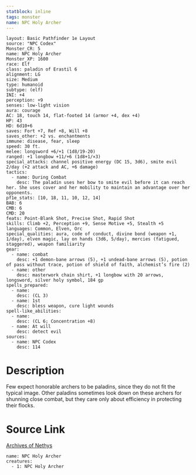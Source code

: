 ```yaml
---
statblock: inline
tags: monster
name: NPC Holy Archer
---
```

```statblock
layout: Basic Pathfinder 1e Layout
source: "NPC Codex"
Monster_CR: 5
name: NPC Holy Archer
Monster_XP: 1600
race: Elf
class: paladin of Erastil 6
alignment: LG
size: Medium
type: humanoid
subtype: (elf)
INI: +4
perception: +9
senses: low-light vision
aura: courage
AC: 18, touch 14, flat-footed 14 (armor +4, dex +4)
HP: 43
HD: 6d10+6
saves: Fort +7, Ref +8, Will +8
saves_other: +2 vs. enchantments
immune: disease, fear, sleep
speed: 30 ft.
melee: longsword +6/+1 (1d8/19-20)
ranged: +1 longbow +11/+6 (1d8+1/×3)
special_attacks: channel positive energy (DC 15, 3d6), smite evil 2/day (+2 attack and AC, +6 damage)
tactics:
  - name: During Combat
    desc: The paladin uses her bow to smite evil before it can reach her. She uses cover and her mobility to maintain an advantage over her opponents.
pf1e_stats: [10, 18, 11, 10, 12, 14]
BAB: 6
CMB: 6
CMD: 20
feats: Point-Blank Shot, Precise Shot, Rapid Shot
skills: Climb +2, Perception +9, Sense Motive +5, Stealth +5
languages: Common, Elven, Orc
special_qualities: aura, code of conduct, divine bond (weapon +1, 1/day), elven magic, lay on hands (3d6, 5/day), mercies (fatigued, staggered), weapon familiarity
gear:
  - name: combat
    desc: +1 demon-bane arrows (5), +1 undead-bane arrows (5), potion of pass without trace, potion of shield of faith, alchemist’s fire (2)
  - name: other
    desc: masterwork chain shirt, +1 longbow with 20 arrows, longsword, silver holy symbol, 184 gp
spells_prepared:
  - name:
    desc: (CL 3)
  - name: 1st
    desc: bless weapon, cure light wounds
spell-like_abilities:
  - name:
    desc: (CL 6; Concentration +8)
  - name: At will
    desc: detect evil
sources:
  - name: NPC Codex
    desc: 114
```
# Description
Few expect honorable archers to be paladins, since they do not fit the typical image. Other paladins sometimes look down on these archers for shunning close combat, but they care only about efficiency in protecting their flocks.
# Source Link
[Archives of Nethys](https://aonprd.com/NPCDisplay.aspx?ItemName=Holy%20Archer)
```encounter-table
name: NPC Holy Archer
creatures:
  - 1: NPC Holy Archer
```

